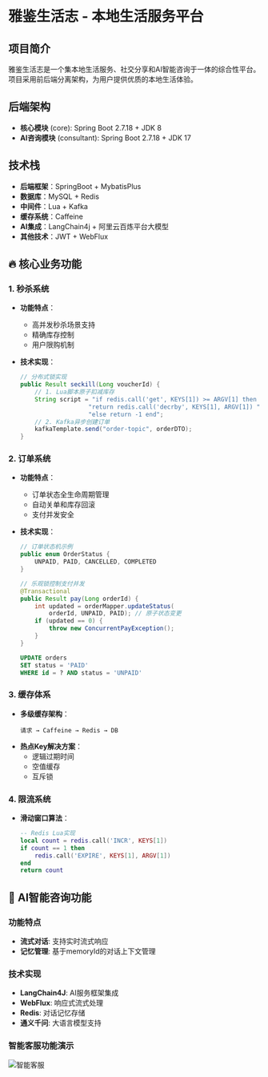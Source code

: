 # 雅鉴生活志 - 本地生活服务平台

## 项目简介
雅鉴生活志是一个集本地生活服务、社交分享和AI智能咨询于一体的综合性平台。项目采用前后端分离架构，为用户提供优质的本地生活体验。

## 后端架构
- **核心模块** (core): Spring Boot 2.7.18 + JDK 8
- **AI咨询模块** (consultant): Spring Boot 2.7.18 + JDK 17

## 技术栈
- **后端框架**：SpringBoot + MybatisPlus
- **数据库**：MySQL + Redis
- **中间件**：Lua + Kafka
- **缓存系统**：Caffeine
- **AI集成**：LangChain4j + 阿里云百炼平台大模型
- **其他技术**：JWT + WebFlux


## 🔥 核心业务功能

### 1. 秒杀系统
- **功能特点**：
  - 高并发秒杀场景支持
  - 精确库存控制
  - 用户限购机制

- **技术实现**：
  ```java
  // 分布式锁实现
  public Result seckill(Long voucherId) {
      // 1. Lua脚本原子扣减库存
      String script = "if redis.call('get', KEYS[1]) >= ARGV[1] then " +
                     "return redis.call('decrby', KEYS[1], ARGV[1]) " +
                     "else return -1 end";
      // 2. Kafka异步创建订单
      kafkaTemplate.send("order-topic", orderDTO);
  }
  ```

### 2. 订单系统
- **功能特点**：
  - 订单状态全生命周期管理
  - 自动关单和库存回滚
  - 支付并发安全

- **技术实现**：
  ```java
  // 订单状态机示例
  public enum OrderStatus {
      UNPAID, PAID, CANCELLED, COMPLETED
  }
  
  // 乐观锁控制支付并发
  @Transactional
  public Result pay(Long orderId) {
      int updated = orderMapper.updateStatus(
          orderId, UNPAID, PAID); // 原子状态变更
      if (updated == 0) {
          throw new ConcurrentPayException();
      }
  }
  ```
  ```sql
  UPDATE orders 
  SET status = 'PAID' 
  WHERE id = ? AND status = 'UNPAID'
  ```

### 3. 缓存体系
- **多级缓存架构**：
  ```
  请求 → Caffeine → Redis → DB
  ```
- **热点Key解决方案**：
  - 逻辑过期时间
  - 空值缓存
  - 互斥锁

### 4. 限流系统
- **滑动窗口算法**：
  ```lua
  -- Redis Lua实现
  local count = redis.call('INCR', KEYS[1])
  if count == 1 then
      redis.call('EXPIRE', KEYS[1], ARGV[1])
  end
  return count
  ```
## 🤖 AI智能咨询功能

### 功能特点

- **流式对话**: 支持实时流式响应
- **记忆管理**: 基于memoryId的对话上下文管理

### 技术实现

- **LangChain4J**: AI服务框架集成
- **WebFlux**: 响应式流式处理
- **Redis**: 对话记忆存储
- **通义千问**: 大语言模型支持

### 智能客服功能演示

![智能客服](https://github.com/liangchaaaaa/YJSHZ/blob/main/docs/AiConsultant.gif)


